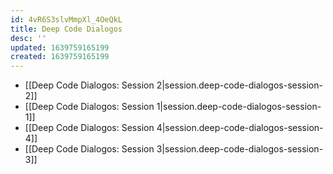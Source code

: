 ```yaml
---
id: 4vR6S3slvMmpXl_4OeQkL
title: Deep Code Dialogos
desc: ''
updated: 1639759165199
created: 1639759165199
---
```


- [[Deep Code Dialogos:  Session 2|session.deep-code-dialogos-session-2]]
- [[Deep Code Dialogos:  Session 1|session.deep-code-dialogos-session-1]]
- [[Deep Code Dialogos:  Session 4|session.deep-code-dialogos-session-4]]
- [[Deep Code Dialogos:  Session 3|session.deep-code-dialogos-session-3]]
